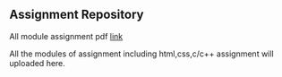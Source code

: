 ## Assignment Repository
All module assignment pdf [link](https://topsint.com/careercenter/assignment/softwarecareerdevelopmentprogram_assignment.pdf)



All the modules of assignment including html,css,c/c++ assignment will uploaded here.